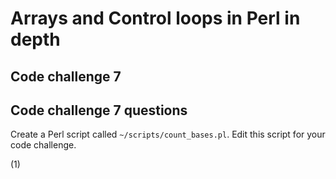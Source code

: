 Arrays and Control loops in Perl in depth 
================================================================================

## Code challenge 7

## Code challenge 7 questions

Create a Perl script called `~/scripts/count_bases.pl`. Edit this script for your code challenge.

(1)

